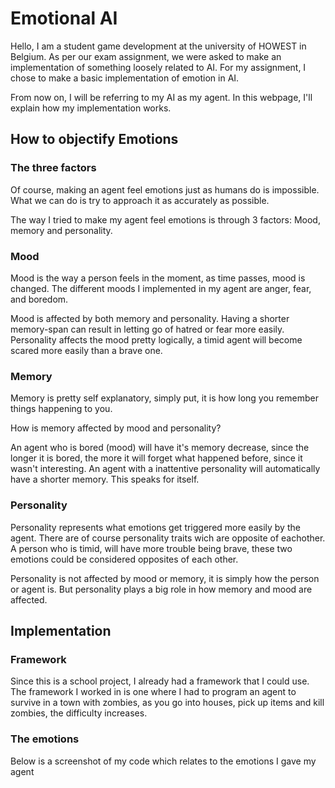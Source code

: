 # Emotional AI

Hello, I am a student game development at the university of HOWEST in Belgium. 
As per our exam assignment, we were asked to make an implementation of something loosely related to AI.
For my assignment, I chose to make a basic implementation of emotion in AI.

From now on, I will be referring to my AI as my agent.
In this webpage, I'll explain how my implementation works.

## How to objectify Emotions

### The three factors
Of course, making an agent feel emotions just as humans do is impossible. 
What we can do is try to approach it as accurately as possible.

The way I tried to make my agent feel emotions is through 3 factors:
Mood, memory and personality. 

### Mood
Mood is the way a person feels in the moment, as time passes, mood is changed.
The different moods I implemented in my agent are anger, fear, and boredom.

Mood is affected by both memory and personality. 
Having a shorter memory-span can result in letting go of hatred or fear more easily. 
Personality affects the mood pretty logically, a timid agent will become scared more easily than a brave one.

### Memory
Memory is pretty self explanatory, simply put, it is how long you remember things happening to you. 

How is memory affected by mood and personality?

An agent who is bored (mood) will have it's memory decrease, since the longer it is bored, the more it will forget what happened before, since it wasn't interesting.
An agent with a inattentive personality will automatically have a shorter memory. This speaks for itself.

### Personality
Personality represents what emotions get triggered more easily by the agent.
There are of course personality traits wich are opposite of eachother.
A person who is timid, will have more trouble being brave, these two emotions could be considered opposites of each other. 

Personality is not affected by mood or memory, it is simply how the person or agent is. But personality plays a big role in how memory and mood are affected.


## Implementation

### Framework

Since this is a school project, I already had a framework that I could use. The framework I worked in is one where I had to program an agent to survive in a town with zombies, as you go into houses, pick up items and kill zombies, the difficulty increases.

### The emotions

Below is a screenshot of my code which relates to the emotions I gave my agent




